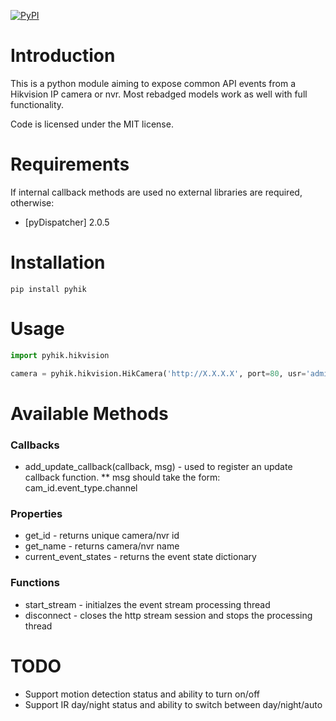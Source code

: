 [![PyPI](https://img.shields.io/pypi/v/pyHik.svg)](https://pypi.python.org/pypi/pyHik)

# Introduction

This is a python module aiming to expose common API events from a Hikvision IP camera or nvr.  Most rebadged models work as well with full functionality.

Code is licensed under the MIT license.


# Requirements

If internal callback methods are used no external libraries are required, otherwise:
* [pyDispatcher] 2.0.5 

# Installation

```pip install pyhik```

# Usage

```python
import pyhik.hikvision

camera = pyhik.hikvision.HikCamera('http://X.X.X.X', port=80, usr='admin', pwd='1234')
```

# Available Methods

### Callbacks
* add_update_callback(callback, msg) - used to register an update callback function.
** msg should take the form: cam_id.event_type.channel

### Properties
* get_id - returns unique camera/nvr id
* get_name - returns camera/nvr name
* current_event_states - returns the event state dictionary

### Functions
* start_stream - initialzes the event stream processing thread
* disconnect - closes the http stream session and stops the processing thread

# TODO

* Support motion detection status and ability to turn on/off
* Support IR day/night status and ability to switch between day/night/auto
